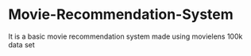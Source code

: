 # Movie-Recommendation-System
It is a basic movie recommendation system made using movielens 100k data set
